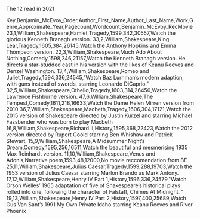 The 12 read in 2021

Key,Benjamin_McEvoy_Order,Author_First_Name,Author_Last_Name,Work,Genre,Approximate_Year,Pagecount,Wordcount,Benjamin_McEvoy_RecMovie
23,1,William,Shakespeare,Hamlet,Tragedy,1599,342,30557,Watch the glorious Kenneth Branagh version.
33,2,William,Shakespeare,King Lear,Tragedy,1605,384,26145,Watch the Anthony Hopkins and Emma Thompson version.
22,3,William,Shakespeare,Much Ado About Nothing,Comedy,1598,246,21157,Watch the Kenneth Branagh version. He directs a star-studded cast in his version with the likes of Keanu Reeves and Denzel Washington.
13,4,William,Shakespeare,Romeo and Juliet,Tragedy,1594,336,24545,"Watch Baz Lurhman’s modern adaption, with guns instead of swords, starring Leonardo DiCaprio."
32,5,William,Shakespeare,Othello,Tragedy,1603,314,26450,Watch the Lawrence Fishburne version. 
47,6,William,Shakespeare,The Tempest,Comedy,1611,218,16633,Watch the Dame Helen Mirren version from 2010
36,7,William,Shakespeare,Macbeth,Tragedy,1606,304,17121,Watch the 2015 version of Shakespeare directed by Justin Kurzel and starring Michael Fassbender who was born to play Macbeth
16,8,William,Shakespeare,Richard II,History,1595,368,22423,Watch the 2012 version directed by Rupert Goold starring Ben Whishaw and Patrick Stewart.
15,9,William,Shakespeare,A Midsummer Night’s Dream,Comedy,1595,256,16511,Watch the beautiful and mesmerising 1935 Max Reinhardt version.
11,10,William,Shakespeare,Venus and Adonis,Narrative poem,1593,48,12000,No movie reccomendation from BE
25,11,William,Shakespeare,Julius Caesar,Tragedy,1599,288,19703,Watch the 1953 version of Julius Caesar starring Marlon Brando as Mark Antony.
17,12,William,Shakespeare,Henry IV Part 1,History,1596,336,24579,"Watch Orson Welles’ 1965 adaptation of five of Shakespeare’s historical plays rolled into one, following the character of Falstaff, Chimes At Midnight. "
19,13,William,Shakespeare,Henry IV Part 2,History,1597,400,25689,Watch Gus Van Sant’s 1991 My Own Private Idaho starring Keanu Reeves and River Phoenix 
